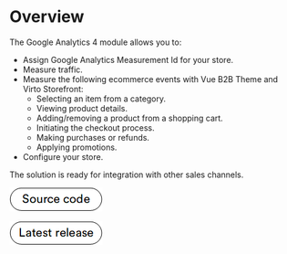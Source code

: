 # Overview

The Google Analytics 4 module allows you to:

* Assign Google Analytics Measurement Id for your store.
* Measure traffic. 
* Measure the following ecommerce events with Vue B2B Theme and Virto Storefront:
    * Selecting an item from a category.
    * Viewing product details.
    * Adding/removing a product from a shopping cart.
    * Initiating the checkout process.
    * Making purchases or refunds.
    * Applying promotions.
* Configure your store.

The solution is ready for integration with other sales channels.

[![Source code](media/source_code.png)](https://github.com/VirtoCommerce/vc-module-google-ecommerce-analytics)

[![Latest release](media/latest_release.png)](https://github.com/VirtoCommerce/vc-module-google-ecommerce-analytics/releases)

